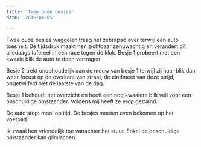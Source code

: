 ```yaml
---
title: 'Twee oude besjes'
date: '2015-04-05'

---
```


Twee oude besjes waggelen traag het zebrapad over terwijl een auto toesnelt. De tijdsdruk maakt hen zichtbaar zenuwachtig en verandert dit alledaags tafereel in een race tegen de klok. Besje 1 probeert met een kwaaie blik de auto te doen vertragen.

Besje 2 trekt onophoudelijk aan de mouw van besje 1 terwijl zij haar blik dan weer focust op de overkant van straat, de eindmeet van deze strijd, ongetwijfeld niet de laatste van de dag.

Besje 1 behoudt het overzicht en heeft een nog kwaaiere blik veil voor een onschuldige omstaander. Volgens mij heeft ze erop getraind.

De auto stopt mooi op tijd. De besjes moeten even bekomen op het voetpad.

Ik zwaai hen vriendelijk toe vanachter het stuur. Enkel de onschuldige omstaander kan glimlachen.


